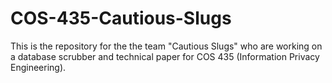 # COS-435-Cautious-Slugs
This is the repository for the the team "Cautious Slugs" who are working on a database scrubber and technical paper for COS 435 (Information Privacy Engineering).
